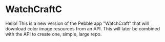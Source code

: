 # WatchCraftC

Hello! This is a new version of the Pebble app "WatchCraft" that will download color image resources from an API. This will later be combined with the API to create one, simple, large repo.
